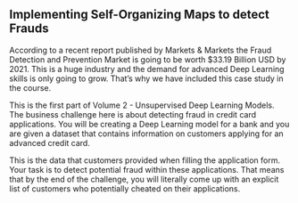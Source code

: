 ## Implementing Self-Organizing Maps to detect Frauds  


According to a recent report published by Markets & Markets the Fraud Detection and Prevention Market is going to be worth $33.19 Billion USD by 2021. This is a huge industry and the demand for advanced Deep Learning skills is only going to grow. That’s why we have included this case study in the course.  

This is the first part of Volume 2 - Unsupervised Deep Learning Models. The business challenge here is about detecting fraud in credit card applications. You will be creating a Deep Learning model for a bank and you are given a dataset that contains information on customers applying for an advanced credit card.   

This is the data that customers provided when filling the application form. Your task is to detect potential fraud within these applications. That means that by the end of the challenge, you will literally come up with an explicit list of customers who potentially cheated on their applications.  
